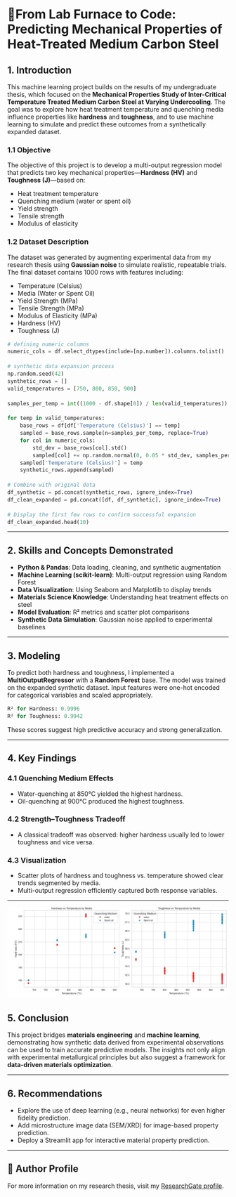 
# 🔬From Lab Furnace to Code: Predicting Mechanical Properties of Heat-Treated Medium Carbon Steel

## 1. Introduction

This machine learning project builds on the results of my undergraduate thesis, which focused on the **Mechanical Properties Study of Inter-Critical Temperature Treated Medium Carbon Steel at Varying Undercooling**. The goal was to explore how heat treatment temperature and quenching media influence properties like **hardness** and **toughness**, and to use machine learning to simulate and predict these outcomes from a synthetically expanded dataset.


### 1.1 Objective

The objective of this project is to develop a multi-output regression model that predicts two key mechanical properties—**Hardness (HV)** and **Toughness (J)**—based on:

* Heat treatment temperature
* Quenching medium (water or spent oil)
* Yield strength
* Tensile strength
* Modulus of elasticity

### 1.2 Dataset Description

The dataset was generated by augmenting experimental data from my research thesis using **Gaussian noise** to simulate realistic, repeatable trials. The final dataset contains 1000 rows with features including:

* Temperature (Celsius)
* Media (Water or Spent Oil)
* Yield Strength (MPa)
* Tensile Strength (MPa)
* Modulus of Elasticity (MPa)
* Hardness (HV)
* Toughness (J)

```python
# defining numeric columns
numeric_cols = df.select_dtypes(include=[np.number]).columns.tolist()

# synthetic data expansion process
np.random.seed(42)
synthetic_rows = []
valid_temperatures = [750, 800, 850, 900]

samples_per_temp = int((1000 - df.shape[0]) / len(valid_temperatures))

for temp in valid_temperatures:
    base_rows = df[df['Temperature (Celsius)'] == temp]
    sampled = base_rows.sample(n=samples_per_temp, replace=True)
    for col in numeric_cols:
        std_dev = base_rows[col].std()
        sampled[col] += np.random.normal(0, 0.05 * std_dev, samples_per_temp)
    sampled['Temperature (Celsius)'] = temp
    synthetic_rows.append(sampled)

# Combine with original data
df_synthetic = pd.concat(synthetic_rows, ignore_index=True)
df_clean_expanded = pd.concat([df, df_synthetic], ignore_index=True)

# Display the first few rows to confirm successful expansion
df_clean_expanded.head(10)
```
---

## 2. Skills and Concepts Demonstrated

* **Python & Pandas**: Data loading, cleaning, and synthetic augmentation
* **Machine Learning (scikit-learn)**: Multi-output regression using Random Forest
* **Data Visualization**: Using Seaborn and Matplotlib to display trends
* **Materials Science Knowledge**: Understanding heat treatment effects on steel
* **Model Evaluation**: R² metrics and scatter plot comparisons
* **Synthetic Data Simulation**: Gaussian noise applied to experimental baselines

---

## 3. Modeling

To predict both hardness and toughness, I implemented a **MultiOutputRegressor** with a **Random Forest** base. The model was trained on the expanded synthetic dataset. Input features were one-hot encoded for categorical variables and scaled appropriately.

```python
R² for Hardness: 0.9996
R² for Toughness: 0.9942
```


These scores suggest high predictive accuracy and strong generalization.

---

## 4. Key Findings

### 4.1 Quenching Medium Effects

* Water-quenching at 850°C yielded the highest hardness.
* Oil-quenching at 900°C produced the highest toughness.

### 4.2 Strength–Toughness Tradeoff

* A classical tradeoff was observed: higher hardness usually led to lower toughness and vice versa.

### 4.3 Visualization

* Scatter plots of hardness and toughness vs. temperature showed clear trends segmented by media.
* Multi-output regression efficiently captured both response variables.

---
![image alt](https://github.com/emhkayho/MCSteelPropML/blob/413f9ee4420cb8104564e9105f26215b4d0da7ee/hardness_toughness_plot.JPG)


## 5. Conclusion

This project bridges **materials engineering** and **machine learning**, demonstrating how synthetic data derived from experimental observations can be used to train accurate predictive models. The insights not only align with experimental metallurgical principles but also suggest a framework for **data-driven materials optimization**.

---

## 6. Recommendations

* Explore the use of deep learning (e.g., neural networks) for even higher fidelity prediction.
* Add microstructure image data (SEM/XRD) for image-based property prediction.
* Deploy a Streamlit app for interactive material property prediction.

---

## 📄 Author Profile
For more information on my research thesis, visit my [ResearchGate profile](https://www.researchgate.net/profile/Morakinyo-Akin-Adamu/research).
